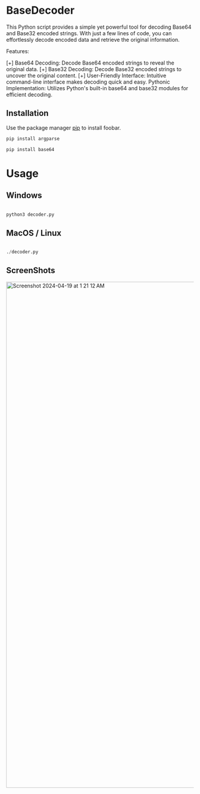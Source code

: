 # BaseDecoder
This Python script provides a simple yet powerful tool for decoding Base64 and Base32 encoded strings. With just a few lines of code, you can effortlessly decode encoded data and retrieve the original information.

Features:

[+] Base64 Decoding: Decode Base64 encoded strings to reveal the original data.
[+] Base32 Decoding: Decode Base32 encoded strings to uncover the original content.
[+] User-Friendly Interface: Intuitive command-line interface makes decoding quick and easy.
Pythonic Implementation: Utilizes Python's built-in base64 and base32 modules for efficient decoding.




## Installation

Use the package manager [pip](https://pip.pypa.io/en/stable/) to install foobar.

```bash
pip install argparse
```
```bash
pip install base64
```

# Usage

## Windows

```python

python3 decoder.py

```

## MacOS / Linux

```python

./decoder.py

```

## ScreenShots

<img width="1355" alt="Screenshot 2024-04-19 at 1 21 12 AM" src="https://github.com/jaytiwari05/BaseDecoder/assets/118415321/a9ebdaaa-4b94-427e-89b5-87a2bb9435e2">

